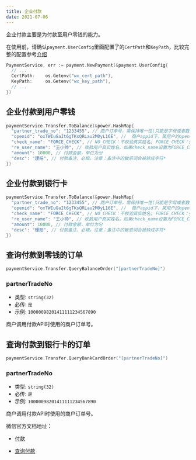 ```yaml
---
title: 企业付款
date: 2021-07-06
---
```




企业付款主要是为付款至用户零钱的能力。



在使用前，请确认`payment.UserConfig`里面配置了的`CertPath`和`KeyPath`，比较完整的配置参考[介绍](README.md)

``` go
PaymentService, err := payment.NewPayment(&payment.UserConfig{
  // ...
  CertPath:    os.Getenv("wx_cert_path"),
  KeyPath:     os.Getenv("wx_key_path"),
  // ...
})
```



## 企业付款到用户零钱



``` go
paymentService.Transfer.ToBalance(&power.HashMap{
  "partner_trade_no": "1233455", // 商户订单号，需保持唯一性(只能是字母或者数字，不能包含有符号)
  "openid": "oxTWIuGaIt6gTKsQRLau2M0yL16E", // 	商户appid下，某用户的openid
  "check_name": "FORCE_CHECK", // NO_CHECK：不校验真实姓名; FORCE_CHECK：强校验真实姓名
  "re_user_name": "王小帅", // 收款用户真实姓名。如果check_name设置为FORCE_CHECK，则必填用户真实姓名。如需电子回单，需要传入收款用户姓名
  "amount": 10000, // 付款金额，单位为分
  "desc": "理赔", // 付款备注，必填。注意：备注中的敏感词会被转成字符*
})
```



## 企业付款到银行卡



``` go
paymentService.Transfer.ToBalance(&power.HashMap{
  "partner_trade_no": "1233455", // 商户订单号，需保持唯一性(只能是字母或者数字，不能包含有符号)
  "openid": "oxTWIuGaIt6gTKsQRLau2M0yL16E", // 	商户appid下，某用户的openid
  "check_name": "FORCE_CHECK", // NO_CHECK：不校验真实姓名; FORCE_CHECK：强校验真实姓名
  "re_user_name": "王小帅", // 收款用户真实姓名。如果check_name设置为FORCE_CHECK，则必填用户真实姓名。如需电子回单，需要传入收款用户姓名
  "amount": 10000, // 付款金额，单位为分
  "desc": "理赔", // 付款备注，必填。注意：备注中的敏感词会被转成字符*
})
```





## 查询付款到零钱的订单

```go
paymentService.Transfer.QueryBalanceOrder("[partnerTradeNo]")
```

### partnerTradeNo

- 类型: `string(32)`
- 必传: `是`
- 示例: `10000098201411111234567890` 

商户调用付款API时使用的商户订单号。





## 查询付款到银行卡的订单

```go
paymentService.Transfer.QueryBankCardOrder("[partnerTradeNo]")
```

### partnerTradeNo

- 类型: `string(32)`
- 必传: `是`
- 示例: `10000098201411111234567890` 

商户调用付款API时使用的商户订单号。



微信官方文档地址： 

 - [付款](https://pay.weixin.qq.com/wiki/doc/api/tools/mch_pay.php?chapter=14_2)

 - [查询付款](https://pay.weixin.qq.com/wiki/doc/api/tools/mch_pay.php?chapter=14_3)

   

